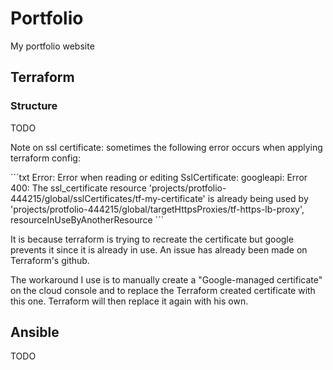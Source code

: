 # Portfolio
My portfolio website

## Terraform

### Structure

TODO

Note on ssl certificate: sometimes the following error occurs when applying terraform config:

´´´txt
Error: Error when reading or editing SslCertificate: googleapi: Error 400: The ssl_certificate resource 'projects/protfolio-444215/global/sslCertificates/tf-my-certificate' is already being used by 'projects/protfolio-444215/global/targetHttpsProxies/tf-https-lb-proxy', resourceInUseByAnotherResource
´´´

It is because terraform is trying to recreate the certificate but google prevents it since it is already in use. An issue has already been made on Terraform's github.

The workaround I use is to manually create a "Google-managed certificate" on the cloud console and to replace the Terraform created certificate with this one. Terraform will then replace it again with his own.

## Ansible

TODO